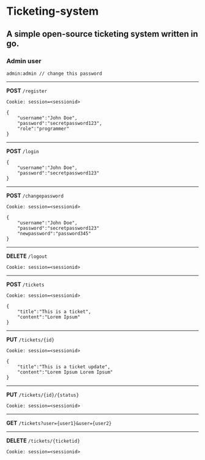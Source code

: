 # Ticketing-system

## A simple open-source ticketing system written in go.

### Admin user
 `admin:admin // change this password`

----
**POST** `/register`
```
Cookie: session=<sessionid>
```

```
{
    "username":"John Doe",
    "password":"secretpassword123",
    "role":"programmer"
}
```
----
**POST** `/login`

```
{
    "username":"John Doe",
    "password":"secretpassword123"
}
```
----
**POST** `/changepassword`
```
Cookie: session=<sessionid>
```

```
{
    "username":"John Doe",
    "password":"secretpassword123"
    "newpassword":"password345"
}
```
----
**DELETE** `/logout`

```
Cookie: session=<sessionid>
```
----
**POST** `/tickets`
```
Cookie: session=<sessionid>
```
```
{
    "title":"This is a ticket",
    "content":"Lorem Ipsum"
}
```


----
**PUT** `/tickets/{id}`
```
Cookie: session=<sessionid>
```
```
{
    "title":"This is a ticket update",
    "content":"Lorem Ipsum Lorem Ipsum"
}
```
----
**PUT** `/tickets/{id}/{status}`
```
Cookie: session=<sessionid>
```
----
**GET** `/tickets?user={user1}&user={user2}`

----
**DELETE** `/tickets/{ticketid}`
```
Cookie: session=<sessionid>
```